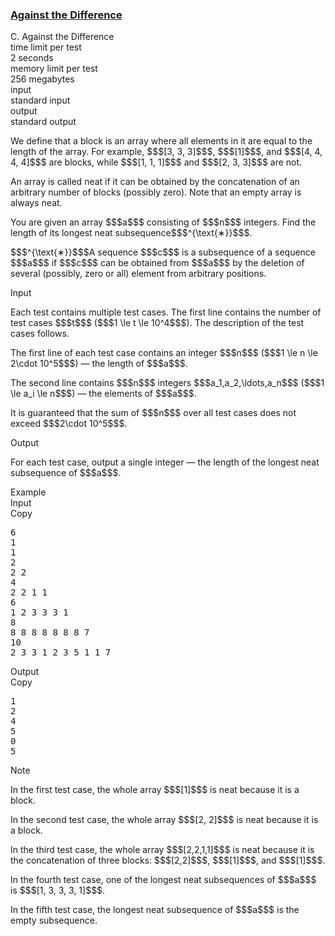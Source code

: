 <h3><a href="https://codeforces.com/contest/2136/problem/C" target="_blank" rel="noopener noreferrer">Against the Difference</a></h3>

<div class="header"><div class="title">C. Against the Difference</div><div class="time-limit"><div class="property-title">time limit per test</div>2 seconds</div><div class="memory-limit"><div class="property-title">memory limit per test</div>256 megabytes</div><div class="input-file input-standard"><div class="property-title">input</div>standard input</div><div class="output-file output-standard"><div class="property-title">output</div>standard output</div></div><div><p>  </p><p>We define that a <span class="tex-font-style-it">block</span> is an array where all elements in it are equal to the length of the array. For example, $$$[3, 3, 3]$$$, $$$[1]$$$, and $$$[4, 4, 4, 4]$$$ are <span class="tex-font-style-it">blocks</span>, while $$$[1, 1, 1]$$$ and $$$[2, 3, 3]$$$ are not.</p><p>An array is called <span class="tex-font-style-it">neat</span> if it can be obtained by the concatenation of an arbitrary number of <span class="tex-font-style-it">blocks</span> (possibly zero). Note that an empty array is always <span class="tex-font-style-it">neat</span>.</p><p>You are given an array $$$a$$$ consisting of $$$n$$$ integers. Find the length of its longest <span class="tex-font-style-it">neat</span> subsequence$$$^{\text{∗}}$$$. </p><div class="statement-footnote"><p>$$$^{\text{∗}}$$$A sequence $$$c$$$ is a subsequence of a sequence $$$a$$$ if $$$c$$$ can be obtained from $$$a$$$ by the deletion of several (possibly, zero or all) element from arbitrary positions. </p></div></div><div class="input-specification"><div class="section-title">Input</div><p>Each test contains multiple test cases. The first line contains the number of test cases $$$t$$$ ($$$1 \le t \le 10^4$$$). The description of the test cases follows. </p><p>The first line of each test case contains an integer $$$n$$$ ($$$1 \le n \le 2\cdot 10^5$$$) — the length of $$$a$$$.</p><p>The second line contains $$$n$$$ integers $$$a_1,a_2,\ldots,a_n$$$ ($$$1 \le a_i \le n$$$) — the elements of $$$a$$$.</p><p>It is guaranteed that the sum of $$$n$$$ over all test cases does not exceed $$$2\cdot 10^5$$$. </p></div><div class="output-specification"><div class="section-title">Output</div><p>For each test case, output a single integer — the length of the longest <span class="tex-font-style-it">neat</span> subsequence of $$$a$$$.</p></div><div class="sample-tests"><div class="section-title">Example</div><div class="sample-test"><div class="input"><div class="title">Input<div title="Copy" data-clipboard-target="#id001359072634662154" id="id0016249527121104201" class="input-output-copier">Copy</div></div><pre id="id001359072634662154"><div class="test-example-line test-example-line-even test-example-line-0">6</div><div class="test-example-line test-example-line-odd test-example-line-1">1</div><div class="test-example-line test-example-line-odd test-example-line-1">1</div><div class="test-example-line test-example-line-even test-example-line-2">2</div><div class="test-example-line test-example-line-even test-example-line-2">2 2</div><div class="test-example-line test-example-line-odd test-example-line-3">4</div><div class="test-example-line test-example-line-odd test-example-line-3">2 2 1 1</div><div class="test-example-line test-example-line-even test-example-line-4">6</div><div class="test-example-line test-example-line-even test-example-line-4">1 2 3 3 3 1</div><div class="test-example-line test-example-line-odd test-example-line-5">8</div><div class="test-example-line test-example-line-odd test-example-line-5">8 8 8 8 8 8 8 7</div><div class="test-example-line test-example-line-even test-example-line-6">10</div><div class="test-example-line test-example-line-even test-example-line-6">2 3 3 1 2 3 5 1 1 7</div></pre></div><div class="output"><div class="title">Output<div title="Copy" data-clipboard-target="#id0040738420332816816" id="id003232870190728243" class="input-output-copier">Copy</div></div><pre id="id0040738420332816816">1
2
4
5
0
5
</pre></div></div></div><div class="note"><div class="section-title">Note</div><p>In the first test case, the whole array $$$[1]$$$ is <span class="tex-font-style-it">neat</span> because it is a <span class="tex-font-style-it">block</span>.</p><p>In the second test case, the whole array $$$[2, 2]$$$ is <span class="tex-font-style-it">neat</span> because it is a <span class="tex-font-style-it">block</span>.</p><p>In the third test case, the whole array $$$[2,2,1,1]$$$ is <span class="tex-font-style-it">neat</span> because it is the concatenation of three <span class="tex-font-style-it">blocks</span>: $$$[2,2]$$$, $$$[1]$$$, and $$$[1]$$$.</p><p>In the fourth test case, one of the longest <span class="tex-font-style-it">neat</span> subsequences of $$$a$$$ is $$$[1, 3, 3, 3, 1]$$$.</p><p>In the fifth test case, the longest <span class="tex-font-style-it">neat</span> subsequence of $$$a$$$ is the empty subsequence.</p></div>